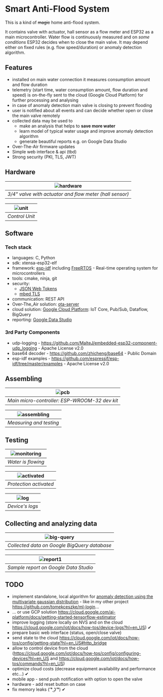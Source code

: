 # Smart Anti-Flood System
This is a kind of ~~magic~~ home anti-flood system. 

It contains valve with actuator, hall sensor as a flow meter and ESP32 as a main microcontroller. 
Water flow is continuously measured and on *some conditions* ESP32 decides when to close the main valve.
It may depend either on fixed rules (e.g. flow speed/duration) or anomaly detection algorithm. 

## Features
- installed on main water connection it measures consumption amount and flow duration
- telemetry (start time, water consumption amount, flow duration and speed) is on-the-fly sent to the cloud (Google Cloud Platform) for further processing and analysing
- in case of anomaly detection main valve is closing to prevent flooding
- user is notified about all events and can decide whether open or close the main valve remotely
- collected data may be used to
  - make an analysis that helps to **save more water**
  - learn model of typical water usage and improve anomaly detection algorithm
  - generate beautiful reports e.g. on Google Data Studio
- Over-The-Air firmware updates
- Simple web interface & api (tbd)
- Strong security (PKI, TLS, JWT)  

## Hardware
| ![hardware](doc/img/hardware.jpg) | 
|:--:| 
| *3/4" valve with actuator and flow meter (hall sensor)* |

| ![unit](doc/img/box.jpg) |
|:--:| 
| *Control Unit* |

## Software
### Tech stack
- languages: C, Python 
- sdk: xtensa-esp32-elf
- framework: [esp-idf](https://docs.espressif.com/projects/esp-idf/en/latest/esp32/) including [FreeRTOS](https://www.freertos.org/) - Real-time operating system for microcontrollers  
- tools: cmake, ninja, git
- security: 
  - [JSON Web Tokens](http://jwt.io/)
  - [mbed TLS](https://tls.mbed.org/)
- communication: REST API
- Over-The_Air solution: [ota-server](https://github.com/tomekceszke/ota-server)
- cloud solution: [Google Cloud Platform](https://cloud.google.com/): IoT Core, Pub/Sub, Dataflow, BigQuery
- reporting: [Google Data Studio](https://datastudio.google.com/) 

### 3rd Party Components
- udp-logging - https://github.com/MalteJ/embedded-esp32-component-udp_logging - Apache License v2.0
- base64 decoder - https://github.com/zhicheng/base64 - Public Domain
- esp-idf examples - https://github.com/espressif/esp-idf/tree/master/examples - Apache License v2.0

## Assembling

| ![pcb](doc/img/pcb-front.jpg) |
|:--:| 
| *Main micro-controller: ESP-WROOM-32 dev kit* |

| ![assembling](doc/img/assembling.jpg) |
|:--:| 
| *Measuring and testing* |

## Testing

| ![monitoring](doc/img/monitoring.jpg) |
|:--:| 
| *Water is flowing* |

| ![activated](doc/img/protected.jpg) |
|:--:| 
| *Protection activated* |

| ![log](doc/img/logs.png) |
|:--:| 
| *Device's logs* |

## Collecting and analyzing data
| ![big-query](doc/img/big-query.png) |
|:--:| 
| *Collected data on Google BigQuery database* |

| ![report1](doc/img/report1.png) |
|:--:| 
| *Sample report on Google Data Studio* |

## TODO
* implement standalone, local algorithm for [anomaly detection using the multivariate gaussian distribution](https://www.coursera.org/lecture/machine-learning/anomaly-detection-using-the-multivariate-gaussian-distribution-DnNr9) - like in my other project https://github.com/tomekceszke/ml-login...
* ... or use GCP solution https://cloud.google.com/ai-platform/docs/getting-started-tensorflow-estimator 
* improve logging (store locally on NVS and on the cloud https://cloud.google.com/iot/docs/how-tos/device-logs?hl=en_US) ✔
* prepare basic web interface (status, open/close valve)
* send state to the cloud https://cloud.google.com/iot/docs/how-tos/config/getting-state?hl=en_US#http_bridge
* allow to control device from the cloud (https://cloud.google.com/iot/docs/how-tos/config/configuring-devices?hl=en_US and https://cloud.google.com/iot/docs/how-tos/commands?hl=en_US)
* optimize cloud costs (decrease equipment availability and performance etc...) ✔
* mobile app - send push notification with option to open the valve
* hardware - add reset button on case 
* fix memory leaks ( ͡° ͜ʖ ͡°) ✔